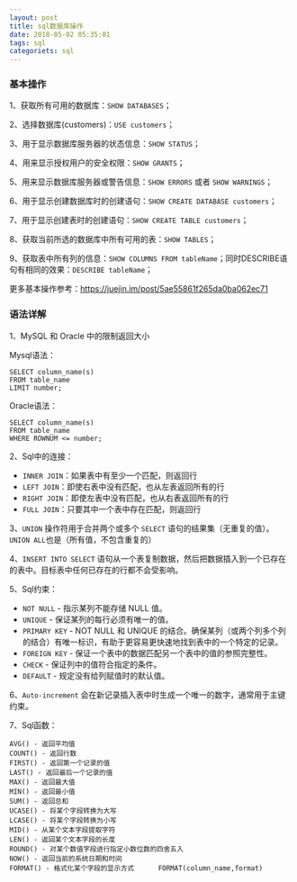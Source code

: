 ```yaml
---
layout: post
title: sql数据库操作
date: 2018-05-02 05:35:01
tags: sql
categoriets: sql
---
```


### 基本操作

1、获取所有可用的数据库：`SHOW DATABASES`；

2、选择数据库(customers)：`USE customers`；

3、用于显示数据库服务器的状态信息：`SHOW STATUS`；

4、用来显示授权用户的安全权限：`SHOW GRANTS`；

5、用来显示数据库服务器或警告信息：`SHOW ERRORS` 或者 `SHOW WARNINGS`；

6、用于显示创建数据库时的创建语句：`SHOW CREATE DATABASE customers`；

7、用于显示创建表时的创建语句：`SHOW CREATE TABLE customers`；

8、获取当前所选的数据库中所有可用的表：`SHOW TABLES`；

9、获取表中所有列的信息：`SHOW COLUMNS FROM tableName`；同时DESCRIBE语句有相同的效果：`DESCRIBE tableName`；

更多基本操作参考：https://juejin.im/post/5ae55861f265da0ba062ec71

<!-- more -->

### 语法详解

1、MySQL 和 Oracle 中的限制返回大小

Mysql语法：
```
SELECT column_name(s)
FROM table_name
LIMIT number;
```

Oracle语法：

```  
SELECT column_name(s)
FROM table_name
WHERE ROWNUM <= number;
```

2、Sql中的连接：

- `INNER JOIN`：如果表中有至少一个匹配，则返回行
- `LEFT JOIN`：即使右表中没有匹配，也从左表返回所有的行
- `RIGHT JOIN`：即使左表中没有匹配，也从右表返回所有的行
- `FULL JOIN`：只要其中一个表中存在匹配，则返回行

3、`UNION` 操作符用于合并两个或多个 `SELECT` 语句的结果集（无重复的值）。`UNION ALL`也是（所有值，不包含重复的）

4、`INSERT INTO SELECT` 语句从一个表复制数据，然后把数据插入到一个已存在的表中。目标表中任何已存在的行都不会受影响。

5、Sql约束：

- `NOT NULL` - 指示某列不能存储 NULL 值。
- `UNIQUE` - 保证某列的每行必须有唯一的值。
- `PRIMARY KEY` - NOT NULL 和 UNIQUE 的结合。确保某列（或两个列多个列的结合）有唯一标识，有助于更容易更快速地找到表中的一个特定的记录。
- `FOREIGN KEY` - 保证一个表中的数据匹配另一个表中的值的参照完整性。
- `CHECK` - 保证列中的值符合指定的条件。
- `DEFAULT` - 规定没有给列赋值时的默认值。

6、`Auto-increment` 会在新记录插入表中时生成一个唯一的数字，通常用于主键约束。

7、Sql函数：

```
AVG() - 返回平均值
COUNT() - 返回行数
FIRST() - 返回第一个记录的值
LAST() - 返回最后一个记录的值
MAX() - 返回最大值
MIN() - 返回最小值
SUM() - 返回总和
UCASE() - 将某个字段转换为大写
LCASE() - 将某个字段转换为小写
MID() - 从某个文本字段提取字符
LEN() - 返回某个文本字段的长度
ROUND() - 对某个数值字段进行指定小数位数的四舍五入
NOW() - 返回当前的系统日期和时间
FORMAT() - 格式化某个字段的显示方式      FORMAT(column_name,format) 
```

